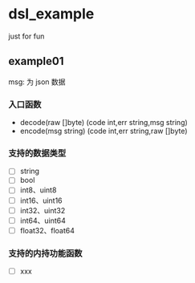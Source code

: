 # dsl_example
just for fun
## example01
msg: 为 json 数据
### 入口函数
- decode(raw []byte) (code int,err string,msg string)
- encode(msg string) (code int,err string,raw []byte)
### 支持的数据类型
- [ ] string
- [ ] bool
- [ ] int8、uint8
- [ ] int16、uint16
- [ ] int32、uint32
- [ ] int64、uint64
- [ ] float32、float64
### 支持的内持功能函数
- [ ] xxx
